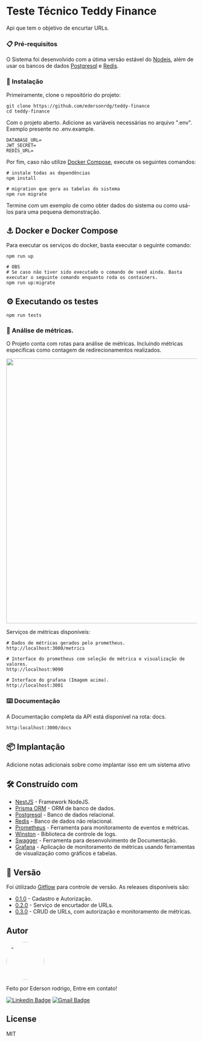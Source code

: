 
# Teste Técnico Teddy Finance

Api que tem o objetivo de encurtar URLs.


### 📋 Pré-requisitos

O Sistema foi desenvolvido com a útima versão estável do [Nodejs](https://nodejs.org/en), além de usar os bancos de dados [Postgresql](https://www.postgresql.org/) e [Redis](https://redis.io/).


### 🔧 Instalação

Primeiramente, clone o repositório do projeto:

```
git clone https://github.com/edersonrdg/teddy-finance
cd teddy-finance
```

Com o projeto aberto. Adicione as variáveis necessárias no arquivo ".env". Exemplo presente no .env.example.
```
DATABASE_URL=
JWT_SECRET=
REDIS_URL=
```

Por fim, caso não utilize [Docker Compose](), execute os seguintes comandos:

```
# instale todas as dependências
npm install

# migration que gera as tabelas do sistema
npm run migrate
```

Termine com um exemplo de como obter dados do sistema ou como usá-los para uma pequena demonstração.

## ⚓️ Docker e Docker Compose
Para executar os serviços do docker, basta executar o seguinte comando:

```
npm run up

# OBS
# Se caso não tiver sido executado o comando de seed ainda. Basta executar o seguinte comando enquanto roda os containers.
npm run up:migrate
```

## ⚙️ Executando os testes

```
npm run tests
```

### 🔩 Análise de métricas.

O Projeto conta com rotas para análise de métricas. Incluíndo métricas específicas como contagem de redirecionamentos realizados.

<img src="https://i.ibb.co/QpSD1DT/Captura-de-tela-de-2025-01-19-21-52-34.png" width="700" />


Serviços de métricas disponíveis:

```
# Dados de métricas gerados pelo prometheus. 
http://localhost:3000/metrics

# Interface do prometheus com seleção de métrica e visualização de valores.
http://localhost:9090

# Interface do grafana (Imagem acima).
http://localhost:3001

```

### ⌨️ Documentação

A Documentação completa da API está disponível na rota: docs.

```
http:localhost:3000/docs
```

## 📦 Implantação

Adicione notas adicionais sobre como implantar isso em um sistema ativo

## 🛠️ Construído com


- [NestJS](https://nestjs.com/) - Framework NodeJS.
- [Prisma ORM](https://www.prisma.io/?via=start&gad_source=1&gclid=Cj0KCQiA4rK8BhD7ARIsAFe5LXJq5NaiFwOeFc15zjCARMFxaYujLkQSj5UrHEoyGZ4wz_CcmAOcTMUaArW8EALw_wcB) - ORM de banco de dados. 
- [Postgresql](https://www.postgresql.org/) - Banco de dados relacional.
- [Redis](https://redis.io/) - Banco de dados não relacional.
- [Prometheus](https://prometheus.io/) - Ferramenta para monitoramento de eventos e métricas.
- [Winston](https://github.com/winstonjs/winston/tree/2.x) - Biblioteca de controle de logs.
- [Swagger](https://swagger.io/) - Ferramenta para desenvolvimento de Documentação.
- [Grafana](https://grafana.com/) - Aplicação de monitoramento de métricas usando ferramentas de visualização como gráficos e tabelas.

## 📌 Versão

Foi útilizado [Gitflow](https://www.atlassian.com/git/tutorials/comparing-workflows/gitflow-workflow) para controle de versão. As releases disponíveis são:

- [0.1.0](https://github.com/edersonrdg/teddy-finance/tree/release/0.1.0) - Cadastro e Autorização.
- [0.2.0](https://github.com/edersonrdg/teddy-finance/tree/release/0.2.0) - Serviço de encurtador de URLs.
- [0.3.0](https://github.com/edersonrdg/teddy-finance/tree/release/0.3.0) - CRUD de URLs, com autorização e monitoramento de métricas.

## Autor

<a href="https://github.com/edersonrdg">
 <img style="border-radius: 50%;" src="https://avatars.githubusercontent.com/u/60035985?s=460&u=3f67302dcc7cc3e33a51c71ad77fba31d6d2f6e1&v=4" width="100px;" alt=""/>
 <br />
 </a>

Feito por Ederson rodrigo, Entre em contato!

[![Linkedin Badge](https://img.shields.io/badge/-edersonsl-blue?style=flat-square&logo=Linkedin&logoColor=white&link=https://www.linkedin.com/in/edersonsl/)](https://www.linkedin.com/in/edersonsl/)
[![Gmail Badge](https://img.shields.io/badge/-edersonrodrigo31@gmail.com-c14438?style=flat-square&logo=Gmail&logoColor=white&link=mailto:edersonrodrigo31@gmail.com)](mailto:edersonrodrigo31@gmail.com)

## License

MIT
